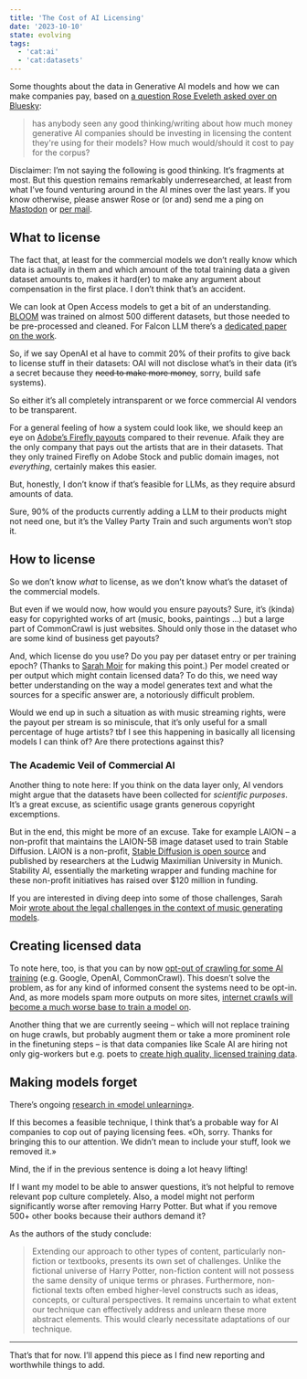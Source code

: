 ```yaml
---
title: 'The Cost of AI Licensing'
date: '2023-10-10'
state: evolving
tags:
  - 'cat:ai'
  - 'cat:datasets'
---
```


Some thoughts about the data in Generative AI models and how we can make companies pay, based on [a question Rose Eveleth asked over on Bluesky](https://bsky.app/profile/roseveleth.com/post/3kbdw7xxtkm27):

> has anybody seen any good thinking/writing about how much money generative AI companies should be investing in licensing the content they're using for their models? How much would/should it cost to pay for the corpus?

Disclaimer: I’m not saying the following is good thinking. It’s fragments at most. But this question remains remarkably underresearched, at least from what I’ve found venturing around in the AI mines over the last years. If you know otherwise, please answer Rose or (or and) send me a ping on [Mastodon](https://chaos.social/@o) or [per mail](https://www.ovl.design/imprint/).

## What to license

The fact that, at least for the commercial models we don’t really know which data is actually in them and which amount of the total training data a given dataset amounts to, makes it hard(er) to make any argument about compensation in the first place. I don’t think that’s an accident.

 We can look at Open Access models to get a bit of an understanding. [BLOOM](https://arxiv.org/abs/2211.05100) was trained on almost 500 different datasets, but those needed to be pre-processed and cleaned. For Falcon LLM there’s a [dedicated paper on the work](https://arxiv.org/abs/2306.01116).

 So, if we say OpenAI et al have to commit 20% of their profits to give back to license stuff in their datasets: OAI will not disclose what’s in their data (it’s a secret because they ~~need to make more money~~, sorry, build safe systems).

So either it’s all completely intransparent or we force commercial AI vendors to be transparent.

For a general feeling of how a system could look like, we should keep an eye on [Adobe’s Firefly payouts](https://techcrunch.com/2023/09/13/adobe-starts-paying-bonuses-to-stock-contributors-whose-content-is-being-used-to-train-firefly/) compared to their revenue. Afaik they are the only company that pays out the artists that are in their datasets. That they only trained Firefly on Adobe Stock and public domain images, not _everything_, certainly makes this easier.

But, honestly, I don’t know if that’s feasible for LLMs, as they require absurd amounts of data.

Sure, 90% of the products currently adding a LLM to their products might not need one, but it’s the Valley Party Train and such arguments won’t stop it.

## How to license

So we don’t know _what_ to license, as we don’t know what’s the dataset of the commercial models.

But even if we would now, how would you ensure payouts? Sure, it’s (kinda) easy for copyrighted works of art (music, books, paintings …) but a large part of CommonCrawl is just websites. Should only those in the dataset who are some kind of business get payouts?

And, which license do you use? Do you pay per dataset entry or per training epoch? (Thanks to [Sarah Moir](https://thisisimportant.net/) for making this point.) Per model created or per output which might contain licensed data? To do this, we need way better understanding on the way a model generates text and what the sources for a specific answer are, a notoriously difficult problem.

Would we end up in such a situation as with music streaming rights, were the payout per stream is so miniscule, that it’s only useful for a small percentage of huge artists? tbf I see this happening in basically all licensing models I can think of? Are there protections against this?

### The Academic Veil of Commercial AI

Another thing to note here: If you think on the data layer only, AI vendors might argue that the datasets have been collected for _scientific purposes_. It’s a great excuse, as scientific usage grants generous copyright excemptions.

But in the end, this might be more of an excuse. Take for example LAION – a non-profit that maintains the LAION-5B image dataset used to train Stable Diffusion. LAION is a non-profit, [Stable Diffusion is open source](https://github.com/CompVis/stable-diffusion) and published by researchers at the Ludwig Maximilian University in Munich. Stability AI, essentially the marketing wrapper and funding machine for these non-profit initiatives has raised over $120 million in funding.

If you are interested in diving deep into some of those challenges, Sarah Moir [wrote about the legal challenges in the context of music generating models](https://thisisimportant.net/posts/prompt-based-music-generation/#legal-challenges).

## Creating licensed data

To note here, too, is that you can by now [opt-out of crawling for some AI training](https://neil-clarke.com/block-the-bots-that-feed-ai-models-by-scraping-your-website/) (e.g. Google, OpenAI, CommonCrawl). This doesn’t solve the problem, as for any kind of informed consent the systems need to be opt-in. And, as more models spam more outputs on more sites, [internet crawls will become a much worse base to train a model on](https://arxiv.org/abs/2305.17493v2).

Another thing that we are currently seeing – which will not replace training on huge crawls, but probably augment them or take a more prominent role in the finetuning steps – is that data companies like Scale AI are hiring not only gig-workers but e.g. poets to [create high quality, licensed training data](https://restofworld.org/2023/ai-developers-fiction-poetry-scale-ai-appen/).

## Making models forget

There’s ongoing [research in «model unlearning»](https://browse.arxiv.org/abs/2310.02238).

If this becomes a feasible technique, I think that’s a probable way for AI companies to cop out of paying licensing fees. «Oh, sorry. Thanks for bringing this to our attention. We didn’t mean to include your stuff, look we removed it.»

Mind, the if in the previous sentence is doing a lot heavy lifting!

If I want my model to be able to answer questions, it’s not helpful to remove relevant pop culture completely. Also, a model might not perform significantly worse after removing Harry Potter. But what if you remove 500+ other books because their authors demand it?

As the authors of the study conclude:

> Extending our approach to other types of content, particularly non-fiction or textbooks, presents its own set of challenges. Unlike the fictional universe of Harry Potter, non-fiction content will not possess the same density of unique terms or phrases. Furthermore, non-fictional texts often embed higher-level constructs such as ideas, concepts, or cultural perspectives. It remains uncertain to what extent our technique can effectively address and unlearn these more abstract elements. This would clearly necessitate adaptations of our technique.

---

That’s that for now. I’ll append this piece as I find new reporting and worthwhile things to add.
